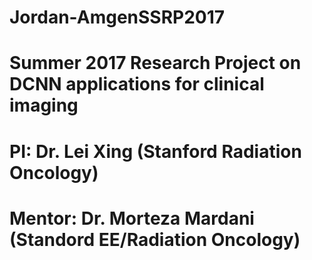 # Jordan-AmgenSSRP2017
# Summer 2017 Research Project on DCNN applications for clinical imaging
# PI: Dr. Lei Xing (Stanford Radiation Oncology)
# Mentor: Dr. Morteza Mardani (Standord EE/Radiation Oncology)
